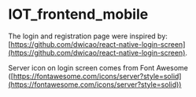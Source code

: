 # IOT_frontend_mobile


The login and registration page were inspired by: [https://github.com/dwicao/react-native-login-screen](https://github.com/dwicao/react-native-login-screen).

Server icon on login screen comes from Font Awesome ([https://fontawesome.com/icons/server?style=solid](https://fontawesome.com/icons/server?style=solid))
